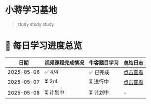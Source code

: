# 小蒋学习基地

> study study study

# 🎯 每日学习进度总览

| 日期       | 视频课程完成情况 | 牛客题目学习 | 总结日志                |
|------------|------------------|--------------|-------------------------|
| 2025-05-06 | ✅ 4/4           | ✅ 已完成    | [点击查看](logs/2025-05-06.md) |
| 2025-05-07 | ⏳ 2/4           | ⏳ 进行中    | [点击查看](logs/2025-05-07.md) |
| 2025-05-08 | ⏳ 计划中        | ⏳ 计划中    | -                       |